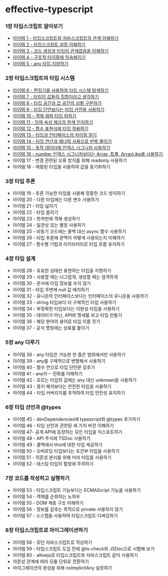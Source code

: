 # effective-typescript

### 1장 타입스크립트 알아보기

- [아이템 1 - 타입스크립트와 자바스크립트의 관계 이해하기](https://www.notion.so/TypeScript-4a49182f9ceb4a95bfddfc068802bf32)
- [아이템 2 - 타입스크립트 설정 이해하기](https://www.notion.so/TypeScript-4a49182f9ceb4a95bfddfc068802bf32)
- [아이템 3 - 코드 생성과 타입이 관계없음을 이해하기](https://www.notion.so/effective-typescript-43d4017dd9a8460faed46859a767d6a7)
- [아이템 4 - 구조적 타이핑에 익숙해지기](https://www.notion.so/effective-typescript-43d4017dd9a8460faed46859a767d6a7)
- [아이템 5 - any 타입 지양하기](https://www.notion.so/effective-typescript-43d4017dd9a8460faed46859a767d6a7)

### 2장 타입스크립트의 타입 시스템

- [아이템 6 - 편집기를 사용하여 타입 시스템 탐색하기](https://www.notion.so/effective-typescript-43d4017dd9a8460faed46859a767d6a7)
- [아이템 7 - 타입이 값들의 집합이라고 생각하기](https://www.notion.so/effective-typescript-43d4017dd9a8460faed46859a767d6a7)
- [아이템 8 - 타입 공간과 값 공간의 심벌 구분하기](https://www.notion.so/effective-typescript-43d4017dd9a8460faed46859a767d6a7)
- [아이템 9 - 타입 단언보다는 타입 선언을 사용하기](https://www.notion.so/effective-typescript-43d4017dd9a8460faed46859a767d6a7)
- [아이템 10 - 객체 레퍼 타입 피하기](https://www.notion.so/effective-typescript-43d4017dd9a8460faed46859a767d6a7)
- [아이템 11 - 잉여 속성 체크의 한계 인지하기](https://www.notion.so/effective-typescript-43d4017dd9a8460faed46859a767d6a7)
- [아이템 12 - 함수 표현식에 타입 적용하기](https://www.notion.so/effective-typescript-43d4017dd9a8460faed46859a767d6a7)
- [아이템 13 - 타입과 인터페이스의 차이점 알기](https://www.notion.so/effective-typescript-43d4017dd9a8460faed46859a767d6a7)
- [아이템 14 - 타입 연산과 제너릭 사용으로 반복 줄이기](https://www.notion.so/effective-typescript-43d4017dd9a8460faed46859a767d6a7)
- [아이템 15 - 동적 데이터에 인덱스 시그니처 사용하기](https://www.notion.so/effective-typescript-43d4017dd9a8460faed46859a767d6a7)
- [아이템 16 - number 인덱스 시그니처보다는 Array, 튜플, ArrayLike를 사용하기](https://www.notion.so/effective-typescript-43d4017dd9a8460faed46859a767d6a7)
- 아이템 17 - 변경 관련된 오류 방지를 위해 readonly 사용하기
- 아이템 18 - 매핑된 타입을 사용하여 값을 동기화하기

### 3장 타입 추론

- 아이템 19 - 추론 가능한 타입을 사용해 장황한 코드 방지하기
- 아이템 20 - 다른 타입에는 다른 변수 사용하기
- 아이템 21 - 타입 넓히기
- 아이템 22 - 타입 좁히기
- 아이템 23 - 한꺼번에 객체 생성하기
- 아이템 24 - 일관성 있는 별칭 사용하기
- 아이템 25 - 비동기 코드에는 콜백 대신 async 함수 사용하기
- 아이템 26 - 타입 추론에 문맥이 어떻게 사용되는지 이해하기
- 아이템 27 - 함수형 기법과 라이브러리로 타입 흐름 유지하기

### 4장 타입 설계

- 아이템 28 - 유효한 상태만 표현하는 타입을 지향하기
- 아이템 29 - 사용할 때는 너그럽게, 생성할 때는 엄격하게
- 아이템 30 - 문서에 타입 정보를 쓰지 않기
- 아이템 31 - 타입 주변에 null 값 배치하기
- 아이템 32 - 유니온의 인터페이스보다는 인터페이스의 유니온을 사용하기
- 아이템 33 - string 타입보다 더 구체적인 타입 사용하기
- 아이템 34 - 부정확한 타입보다는 미완성 타입을 사용하기
- 아이템 35 - 데이터가 아닌, API와 명세를 보고 타입 만들기
- 아이템 36 - 해당 분야의 용어로 타입 이름 짓기
- 아이템 37 - 공식 명칭에는 상표를 붙이기

### 5장 any 다루기

- 아이템 38 - any 타입은 가능한 한 좁은 범위에서만 사용하기
- 아이템 39 - any를 구체적으로 변형해서 사용하기
- 아이템 40 - 함수 안으로 타입 단언문 감추기
- 아이템 41 - any이ㅡ 진화를 이해하기
- 아이템 42 - 모르는 타입의 값에는 any 대신 unknown을 사용하기
- 아이템 43 - 몽키 패치보다는 안전한 타입을 사용하기
- 아이템 44 - 타입 커버리지를 추적하여 타입 안전성 유지하기

### 6장 타입 선언과 @types

- 아이템 45 - devDependencies에 typescript와 @types  추가하기
- 아이템 46 - 타입 선언과 관련된 세 가지 버전 이해하기
- 아이템 47- 공개 API에 등장하는 모든 타입을 익스포트하기
- 아이템 48 - API 주석에 TSDoc 사용하기
- 아이템 49 - 콜백에서 this에 대한 타입 제공하기
- 아이템 50 - 오버로딩 타입보다는 조건부 타입을 사용하기
- 아이템 51 - 의존성 분리를 위해 미러 타입을 사용하기
- 아이템 52 - 테스팅 타입의 함정에 주의하기

### 7장 코드를 작성하고 실행하기

- 아이템 53 - 타입스크립트 기능보다는 ECMAScript 기능을 사용하기
- 아이템 54 - 객체를 순회하는 노하우
- 아이템 55 - DOM 계층 구조 이해하기
- 아이템 56 - 정보를 감추는 목적으로 private 사용하지 않기
- 아이템 57 - 소스맵을 사용하여 타입스크립트 디버깅하기

### 8장 타입스크립트로 마이그레이션하기

- 아이템 58 - 모던 자바스크립트로 작성하기
- 아이템 59 - 타입스크립트 도입 전에 @ts-check와 JSDoc으로 시험해 보기
- 아이템 60 - allowjs로 타입스크립트와 자바스크립트 같이 사용하기
- 의존성 관계에 따라 모듈 단위로 전환하기
- 마이그레이션의 완성을 위해 noImplicitAny 설정하기
